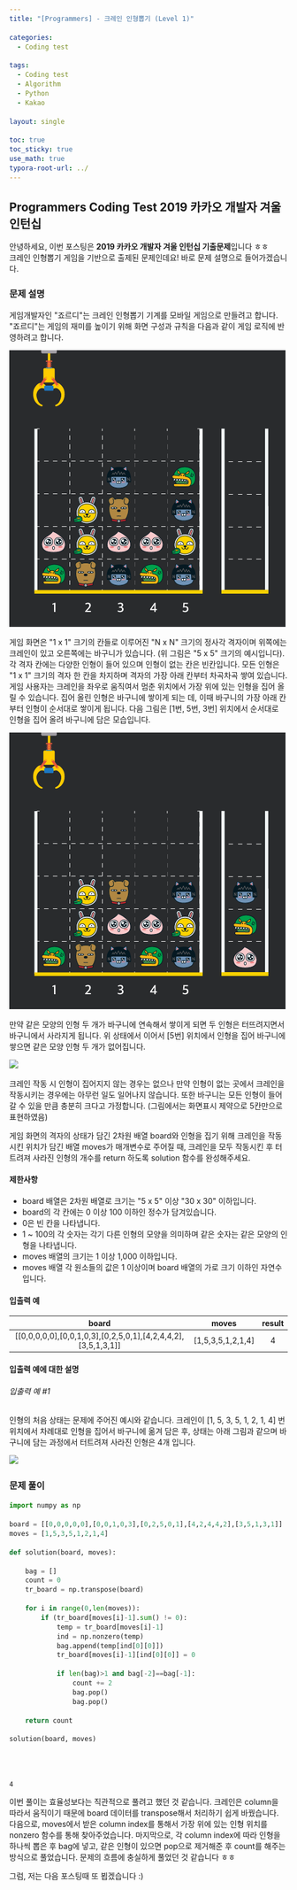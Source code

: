 ```yaml
---
title: "[Programmers] - 크레인 인형뽑기 (Level 1)"

categories:
  - Coding test

tags:
  - Coding test
  - Algorithm
  - Python
  - Kakao

layout: single

toc: true
toc_sticky: true
use_math: true
typora-root-url: ../
---
```


## Programmers Coding Test 2019 카카오 개발자 겨울 인턴십

안녕하세요, 이번 포스팅은 **2019 카카오 개발자 겨울 인턴십 기출문제**입니다 ㅎㅎ  
크레인 인형뽑기 게임을 기반으로 출제된 문제인데요! 바로 문제 설명으로 들어가겠습니다.

### 문제 설명

게임개발자인 "죠르디"는 크레인 인형뽑기 기계를 모바일 게임으로 만들려고 합니다.  
"죠르디"는 게임의 재미를 높이기 위해 화면 구성과 규칙을 다음과 같이 게임 로직에 반영하려고 합니다.  

![](/images/puppet_draw/crane_game_101.png)  

게임 화면은 "1 x 1" 크기의 칸들로 이루어진 "N x N" 크기의 정사각 격자이며 위쪽에는 크레인이 있고 오른쪽에는 바구니가 있습니다. (위 그림은 "5 x 5" 크기의 예시입니다). 각 격자 칸에는 다양한 인형이 들어 있으며 인형이 없는 칸은 빈칸입니다. 모든 인형은 "1 x 1" 크기의 격자 한 칸을 차지하며 격자의 가장 아래 칸부터 차곡차곡 쌓여 있습니다. 게임 사용자는 크레인을 좌우로 움직여서 멈춘 위치에서 가장 위에 있는 인형을 집어 올릴 수 있습니다. 집어 올린 인형은 바구니에 쌓이게 되는 데, 이때 바구니의 가장 아래 칸부터 인형이 순서대로 쌓이게 됩니다. 다음 그림은 [1번, 5번, 3번] 위치에서 순서대로 인형을 집어 올려 바구니에 담은 모습입니다.  


![](/images/puppet_draw/crane_game_102.png)

만약 같은 모양의 인형 두 개가 바구니에 연속해서 쌓이게 되면 두 인형은 터뜨려지면서 바구니에서 사라지게 됩니다. 위 상태에서 이어서 [5번] 위치에서 인형을 집어 바구니에 쌓으면 같은 모양 인형 두 개가 없어집니다.  

![](/images/puppet_draw/crane_game_103.png)

크레인 작동 시 인형이 집어지지 않는 경우는 없으나 만약 인형이 없는 곳에서 크레인을 작동시키는 경우에는 아무런 일도 일어나지 않습니다. 또한 바구니는 모든 인형이 들어갈 수 있을 만큼 충분히 크다고 가정합니다. (그림에서는 화면표시 제약으로 5칸만으로 표현하였음)

게임 화면의 격자의 상태가 담긴 2차원 배열 board와 인형을 집기 위해 크레인을 작동시킨 위치가 담긴 배열 moves가 매개변수로 주어질 때, 크레인을 모두 작동시킨 후 터트려져 사라진 인형의 개수를 return 하도록 solution 함수를 완성해주세요.

#### 제한사항

- board 배열은 2차원 배열로 크기는 "5 x 5" 이상 "30 x 30" 이하입니다.
- board의 각 칸에는 0 이상 100 이하인 정수가 담겨있습니다.
- 0은 빈 칸을 나타냅니다.
- 1 ~ 100의 각 숫자는 각기 다른 인형의 모양을 의미하며 같은 숫자는 같은 모양의 인형을 나타냅니다.
- moves 배열의 크기는 1 이상 1,000 이하입니다.
- moves 배열 각 원소들의 값은 1 이상이며 board 배열의 가로 크기 이하인 자연수입니다.

#### 입출력 예  

|board|moves|result|
|:---:|:---:|:---:|
|[[0,0,0,0,0],[0,0,1,0,3],[0,2,5,0,1],[4,2,4,4,2],[3,5,1,3,1]]|[1,5,3,5,1,2,1,4]|4|

#### 입출력 예에 대한 설명

###### 입출력 예 #1

인형의 처음 상태는 문제에 주어진 예시와 같습니다. 크레인이 [1, 5, 3, 5, 1, 2, 1, 4] 번 위치에서 차례대로 인형을 집어서 바구니에 옮겨 담은 후, 상태는 아래 그림과 같으며 바구니에 담는 과정에서 터트려져 사라진 인형은 4개 입니다.  

![](/images/puppet_draw/crane_game_104.png)

### 문제 풀이


```python
import numpy as np

board = [[0,0,0,0,0],[0,0,1,0,3],[0,2,5,0,1],[4,2,4,4,2],[3,5,1,3,1]]
moves = [1,5,3,5,1,2,1,4]

def solution(board, moves):
    
    bag = []  
    count = 0
    tr_board = np.transpose(board)
    
    for i in range(0,len(moves)):
        if (tr_board[moves[i]-1].sum() != 0):
            temp = tr_board[moves[i]-1]
            ind = np.nonzero(temp)
            bag.append(temp[ind[0][0]])
            tr_board[moves[i]-1][ind[0][0]] = 0
            
            if len(bag)>1 and bag[-2]==bag[-1]:
                count += 2 
                bag.pop()
                bag.pop()

    return count

solution(board, moves)
            
            
    

```




    4



이번 풀이는 효율성보다는 직관적으로 풀려고 했던 것 같습니다. 크레인은 column을 따라서 움직이기 때문에 board 데이터를 transpose해서 처리하기 쉽게 바꿨습니다. 다음으로, moves에서 받은 column index를 통해서 가장 위에 있는 인형 위치를 nonzero 함수를 통해 찾아주었습니다. 마지막으로, 각 column index에 따라 인형을 하나씩 뽑은 후 bag에 넣고, 같은 인형이 있으면 pop으로 제거해준 후 count를 해주는 방식으로 풀었습니다. 문제의 흐름에 충실하게 풀었던 것 같습니다 ㅎㅎ  

그럼, 저는 다음 포스팅때 또 뵙겠습니다 :)
